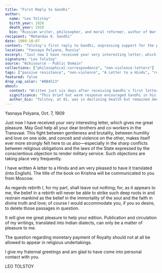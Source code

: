 ```yaml
---
title: "First Reply to Gandhi"
author:
  name: "Leo Tolstoy"
  birth_year: 1828
  death_year: 1910
  bio: "Russian writer, philosopher, and moral reformer, author of War and Peace and Anna Karenina"
recipient: "Mohandas K. Gandhi"
date: 1909-10-07
context: "Tolstoy's first reply to Gandhi, expressing support for the passive resistance movement in the Transvaal"
location: "Yasnaya Polyana, Russia"
excerpt: "Just now I have received your very interesting letter, which gives me great pleasure. May God help all your dear brothers and co-workers in the Transvaal."
signature: "Leo Tolstoy"
source: "Wikisource - Public Domain"
collections: ["philosophical-correspondence", "non-violence-letters"]
tags: ["passive resistance", "non-violence", "A Letter to a Hindu", "rebirth", "conscientious objection"]
featured: false
drop_cap_color: "#8B4513"
about:
  context: "Written just six days after receiving Gandhi's first letter. Tolstoy expresses strong support for the passive resistance movement and discusses his 'Letter to a Hindu'. Text sourced from [Wikisource](https://en.wikisource.org/wiki/Correspondence_between_Tolstoy_and_Gandhi)."
  significance: "This brief but warm response encouraged Gandhi in his struggle and established the philosophical connection between their approaches to non-violent resistance."
  author_bio: "Tolstoy, at 81, was in declining health but remained deeply engaged with questions of non-violence and religious truth."
---
```


Yasnaya Polyana, Oct. 7, 1909

Just now I have received your very interesting letter, which gives me great pleasure. May God help all your dear brothers and co-workers in the Transvaal. This fight between gentleness and brutality, between humility and love on one side, and conceit and violence on the other, makes itself ever more strongly felt here to us also—especially in the sharp conflicts between religious obligations and the laws of the State expressed by the conscientious objection to render military service. Such objections are taking place very frequently.

I have written A letter to a Hindu and am very pleased to have it translated (into English). The title of the book on Krishna will be communicated to you from Moscow.

As regards rebirth I, for my part, shall leave out nothing; for, as it appears to me, the belief in a rebirth will never be able to strike such deep roots in and restrain mankind as the belief in the immortality of the soul and the faith in divine truth and love; of course I would accommodate you, if you so desire, to delete those passages in question.

It will give me great pleasure to help your edition. Publication and circulation of my writings, translated into Indian dialects, can only be a matter of pleasure to me.

The question regarding monetary payment of Royalty should not at all be allowed to appear in religious undertakings.

I give my fraternal greetings and am glad to have come into personal contact with you.

LEO TOLSTOY